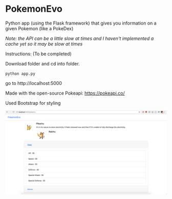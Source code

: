 # PokemonEvo

Python app (using the Flask framework) that gives you information on a given Pokemon (like a PokeDex)

*Note: the API can be a little slow at times and I haven't implemented a cache yet so it may be slow at times*

Instructions: (To be completed)

Download folder and cd into folder.
```
python app.py
```
go to http://localhost:5000

Made with the open-source Pokeapi: https://pokeapi.co/

Used Bootstrap for styling

![Alt text](images/sc1.png?raw=true "Screenshot")